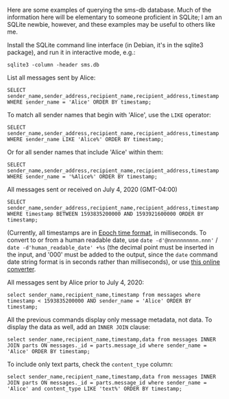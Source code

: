 Here are some examples of querying the sms-db database. Much of the information here will be elementary to someone proficient in SQLite; I am an SQLite newbie, however, and these examples may be useful to others like me.

Install the SQLite command line interface (in Debian, it's in the sqlite3 package), and run it in interactive mode, e.g.:

	sqlite3 -column -header sms.db
	
List all messages sent by Alice:

	SELECT sender_name,sender_address,recipient_name,recipient_address,timestamp WHERE sender_name = 'Alice' ORDER BY timestamp;
	
To match all sender names that begin with 'Alice', use the `LIKE` operator:

	SELECT sender_name,sender_address,recipient_name,recipient_address,timestamp WHERE sender_name LIKE 'Alice%' ORDER BY timestamp;
	
Or for all sender names that include 'Alice' within them:

	SELECT sender_name,sender_address,recipient_name,recipient_address,timestamp WHERE sender_name = '%Alice%' ORDER BY timestamp;
	
All messages sent or received on July 4, 2020 (GMT-04:00)

	SELECT sender_name,sender_address,recipient_name,recipient_address,timestamp WHERE timestamp BETWEEN 1593835200000 AND 1593921600000 ORDER BY timestamp;

(Currently, all timestamps are in [Epoch time format](https://en.wikipedia.org/wiki/Unix_time), in milliseconds. To convert to or from a human readable date, use `date -d'@nnnnnnnnnn.nnn'` / `date -d'human_readable_date' +%s` (the decimal point must be inserted in the input, and '000' must be added to the output, since the `date` command date string format is in seconds rather than milliseconds), or use [this online converter](https://www.epochconverter.com/).

All messages sent by Alice prior to July 4, 2020:

	select sender_name,recipient_name,timestamp from messages where timestamp < 1593835200000 AND sender_name = 'Alice' ORDER BY timestamp;
	
All the previous commands display only message metadata, not data. To display the data as well, add an `INNER JOIN` clause:

	select sender_name,recipient_name,timestamp,data from messages INNER JOIN parts ON messages._id = parts.message_id where sender_name = 'Alice' ORDER BY timestamp;

To include only text parts, check the `content_type` column:

	select sender_name,recipient_name,timestamp,data from messages INNER JOIN parts ON messages._id = parts.message_id where sender_name = 'Alice' and content_type LIKE 'text%' ORDER BY timestamp;
